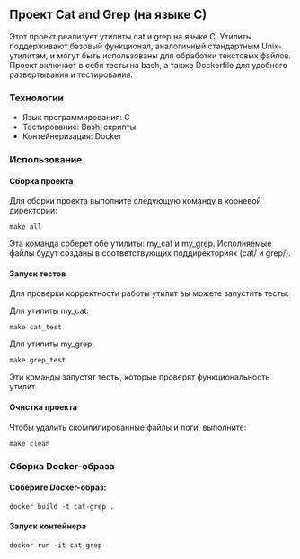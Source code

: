 ## Проект Cat and Grep (на языке C)

Этот проект реализует утилиты cat и grep на языке C. Утилиты поддерживают базовый функционал, 
аналогичный стандартным Unix-утилитам, и могут быть использованы для обработки текстовых файлов. 
Проект включает в себя тесты на bash, а также Dockerfile для удобного развертывания и тестирования.

### Технологии
* Язык программирования: C
* Тестирование: Bash-скрипты
* Контейнеризация: Docker

### Использование

#### Сборка проекта

Для сборки проекта выполните следующую команду в корневой директории: 

`
make all
`

Эта команда соберет обе утилиты: my_cat и my_grep. 
Исполняемые файлы будут созданы в соответствующих поддиректориях (cat/ и grep/).

#### Запуск тестов
Для проверки корректности работы утилит вы можете запустить тесты:

Для утилиты my_cat:

`make cat_test`

Для утилиты my_grep:

`make grep_test`

Эти команды запустят тесты, которые проверят функциональность утилит.

#### Очистка проекта
Чтобы удалить скомпилированные файлы и логи, выполните:

`make clean`

### Сборка Docker-образа

#### Соберите Docker-образ:

`docker build -t cat-grep .`

#### Запуск контейнера

`docker run -it cat-grep`

